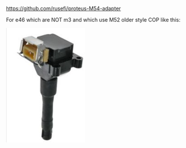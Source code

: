 https://github.com/rusefi/proteus-M54-adapter

For e46 which are NOT m3 and which use M52 older style COP like this:

![x](OEM-Docs/Bmw/BMW-M52-cop.png)